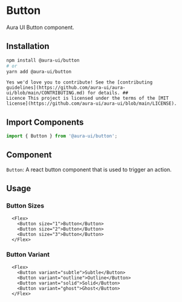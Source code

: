# Button

Aura UI Button component.

## Installation

```sh
npm install @aura-ui/button
# or
yarn add @aura-ui/button
```

```## Contribution
Yes we'd love you to contribute! See the [contributing
guidelines](https://github.com/aura-ui/aura-ui/blob/main/CONTRIBUTING.md) for details. ##
Licence This project is licensed under the terms of the [MIT
license](https://github.com/aura-ui/aura-ui/blob/main/LICENSE).
```

## Import Components

```jsx
import { Button } from '@aura-ui/button';
```

## Component

`Button`: A react button component that is used to trigger an action.

## Usage

### Button Sizes

```
  <Flex>
    <Button size="1">Button</Button>
    <Button size="2">Button</Button>
    <Button size="3">Button</Button>
  </Flex>
```

### Button Variant

```
  <Flex>
    <Button variant="subtle">Subtle</Button>
    <Button variant="outline">Outline</Button>
    <Button variant="solid">Solid</Button>
    <Button variant="ghost">Ghost</Button>
  </Flex>
```
